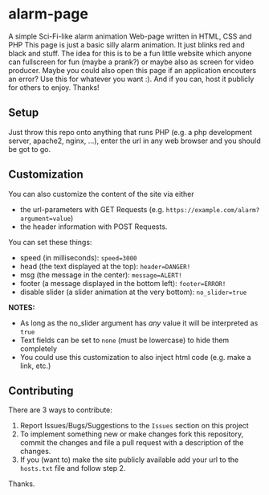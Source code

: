 # alarm-page
A simple Sci-Fi-like alarm animation Web-page written in HTML, CSS and PHP
This page is just a basic silly alarm animation. It just blinks red and black and stuff.
The idea for this is to be a fun little website which anyone can fullscreen for fun (maybe a prank?)
or maybe also as screen for video producer. Maybe you could also open this page if an application encouters
an error? Use this for whatever you want :). And if you can, host it publicly for others to enjoy. Thanks!

## Setup
Just throw this repo onto anything that runs PHP (e.g. a php development server, apache2, nginx, ...),
enter the url in any web browser and you should be got to go.

## Customization
You can also customize the content of the site via either
+ the url-parameters with GET Requests (e.g. `https://example.com/alarm?argument=value`)
+ the header information with POST Requests.

You can set these things:
+ speed (in milliseconds): `speed=3000`
+ head (the text displayed at the top): `header=DANGER!`
+ msg (the message in the center): `message=ALERT!`
+ footer (a message displayed in the bottom left): `footer=ERROR!`
+ disable slider (a slider animation at the very bottom): `no_slider=true`

**NOTES:**
+ As long as the no_slider argument has *any* value it will be interpreted as `true`
+ Text fields can be set to `none` (must be lowercase) to hide them completely
+ You could use this customization to also inject html code (e.g. make a link, etc.)

## Contributing
There are 3 ways to contribute:
1. Report Issues/Bugs/Suggestions to the `Issues` section on this project
2. To implement something new or make changes fork this repository, commit the changes and file a pull request with a description of the changes.
3. If you (want to) make the site publicly available add your url to the `hosts.txt` file and follow step 2.

Thanks.
